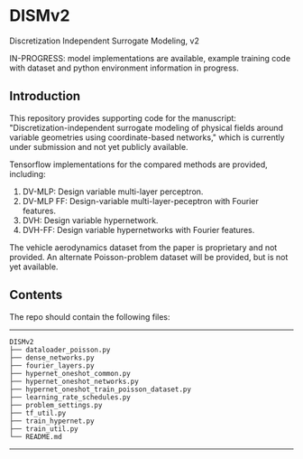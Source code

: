 # DISMv2
Discretization Independent Surrogate Modeling, v2

IN-PROGRESS: model implementations are available, example training code with dataset and python environment information in progress.


Introduction
------------
This repository provides supporting code for the manuscript: "Discretization-independent surrogate modeling of physical fields around variable geometries using coordinate-based networks," which is currently under submission and not yet publicly available. 

Tensorflow implementations for the compared methods are provided, including:

1. DV-MLP: Design variable multi-layer perceptron.
2. DV-MLP FF: Design-variable multi-layer-peceptron with Fourier features.
3. DVH: Design variable hypernetwork.
4. DVH-FF: Design variable hypernetworks with Fourier features.

The vehicle aerodynamics dataset from the paper is proprietary and not provided. An alternate Poisson-problem dataset will be provided, but is not yet available.

Contents
----------------

The repo should contain the following files:  

-----------------------------------
    DISMv2
    ├── dataloader_poisson.py
    ├── dense_networks.py
    ├── fourier_layers.py    
    ├── hypernet_oneshot_common.py     
    ├── hypernet_oneshot_networks.py
    ├── hypernet_oneshot_train_poisson_dataset.py  
    ├── learning_rate_schedules.py
    ├── problem_settings.py
    ├── tf_util.py
    ├── train_hypernet.py
    ├── train_util.py
    └── README.md
-----------------------------------